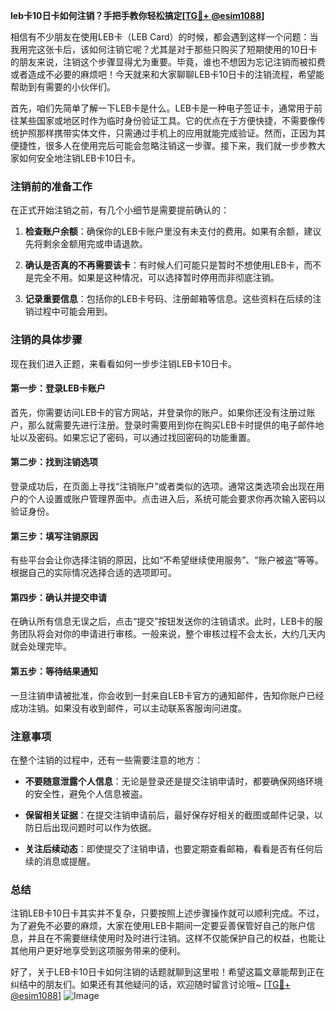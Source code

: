 **leb卡10日卡如何注销？手把手教你轻松搞定[[TG💪+ @esim1088](https://t.me/s/esim1088)]**

相信有不少朋友在使用LEB卡（LEB Card）的时候，都会遇到这样一个问题：当我用完这张卡后，该如何注销它呢？尤其是对于那些只购买了短期使用的10日卡的朋友来说，注销这个步骤显得尤为重要。毕竟，谁也不想因为忘记注销而被扣费或者造成不必要的麻烦吧！今天就来和大家聊聊LEB卡10日卡的注销流程，希望能帮助到有需要的小伙伴们。

首先，咱们先简单了解一下LEB卡是什么。LEB卡是一种电子签证卡，通常用于前往某些国家或地区时作为临时身份验证工具。它的优点在于方便快捷，不需要像传统护照那样携带实体文件，只需通过手机上的应用就能完成验证。然而，正因为其便捷性，很多人在使用完后可能会忽略注销这一步骤。接下来，我们就一步步教大家如何安全地注销LEB卡10日卡。

### 注销前的准备工作

在正式开始注销之前，有几个小细节是需要提前确认的：

1. **检查账户余额**：确保你的LEB卡账户里没有未支付的费用。如果有余额，建议先将剩余金额用完或申请退款。
   
2. **确认是否真的不再需要该卡**：有时候人们可能只是暂时不想使用LEB卡，而不是完全不用。如果是这种情况，可以选择暂时停用而非彻底注销。

3. **记录重要信息**：包括你的LEB卡号码、注册邮箱等信息。这些资料在后续的注销过程中可能会用到。

### 注销的具体步骤

现在我们进入正题，来看看如何一步步注销LEB卡10日卡。

#### 第一步：登录LEB卡账户

首先，你需要访问LEB卡的官方网站，并登录你的账户。如果你还没有注册过账户，那么就需要先进行注册。登录时需要用到你在购买LEB卡时提供的电子邮件地址以及密码。如果忘记了密码，可以通过找回密码的功能重置。

#### 第二步：找到注销选项

登录成功后，在页面上寻找“注销账户”或者类似的选项。通常这类选项会出现在用户的个人设置或账户管理界面中。点击进入后，系统可能会要求你再次输入密码以验证身份。

#### 第三步：填写注销原因

有些平台会让你选择注销的原因，比如“不希望继续使用服务”、“账户被盗”等等。根据自己的实际情况选择合适的选项即可。

#### 第四步：确认并提交申请

在确认所有信息无误之后，点击“提交”按钮发送你的注销请求。此时，LEB卡的服务团队将会对你的申请进行审核。一般来说，整个审核过程不会太长，大约几天内就会处理完毕。

#### 第五步：等待结果通知

一旦注销申请被批准，你会收到一封来自LEB卡官方的通知邮件，告知你账户已经成功注销。如果没有收到邮件，可以主动联系客服询问进度。

### 注意事项

在整个注销的过程中，还有一些需要注意的地方：

- **不要随意泄露个人信息**：无论是登录还是提交注销申请时，都要确保网络环境的安全性，避免个人信息被盗。
  
- **保留相关证据**：在提交注销申请前后，最好保存好相关的截图或邮件记录，以防日后出现问题时可以作为依据。

- **关注后续动态**：即使提交了注销申请，也要定期查看邮箱，看看是否有任何后续的消息或提醒。

### 总结

注销LEB卡10日卡其实并不复杂，只要按照上述步骤操作就可以顺利完成。不过，为了避免不必要的麻烦，大家在使用LEB卡期间一定要妥善保管好自己的账户信息，并且在不需要继续使用时及时进行注销。这样不仅能保护自己的权益，也能让其他用户更好地享受到这项服务带来的便利。

好了，关于LEB卡10日卡如何注销的话题就聊到这里啦！希望这篇文章能帮到正在纠结中的朋友们。如果还有其他疑问的话，欢迎随时留言讨论哦~ [[TG💪+ @esim1088](https://t.me/s/esim1088)] ![Image](https://i.postimg.cc/4NQfJmqS/Snipaste-2025-05-13-00-14-12.png)
